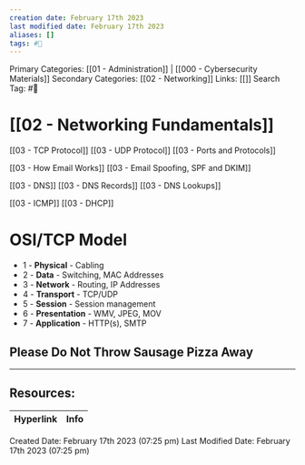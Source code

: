 ```yaml
---
creation date: February 17th 2023
last modified date: February 17th 2023
aliases: []
tags: #📖
---
```


Primary Categories: [[01 - Administration]] | [[000 - Cybersecurity Materials]]
Secondary Categories: [[02 - Networking]] 
Links: [[]] 
Search Tag: #📖  

# [[02 - Networking Fundamentals]]  

[[03 - TCP Protocol]]
[[03 - UDP Protocol]]
[[03 - Ports and Protocols]]

[[03 - How Email Works]]
[[03 - Email Spoofing, SPF and DKIM]]

[[03 - DNS]]
[[03 - DNS Records]]
[[03 - DNS Lookups]]

[[03 - ICMP]]
[[03 - DHCP]]
# OSI/TCP Model

- 1 - **Physical** - Cabling
- 2 - **Data** - Switching, MAC Addresses
- 3 - **Network** - Routing, IP Addresses
- 4 - **Transport** - TCP/UDP
- 5 - **Session** - Session management
- 6 - **Presentation** - WMV, JPEG, MOV
- 7 - **Application** - HTTP(s), SMTP

## Please Do Not Throw Sausage Pizza Away



___

## Resources:

| Hyperlink | Info |
| --------- | ---- |


Created Date: February 17th 2023 (07:25 pm) 
Last Modified Date: February 17th 2023 (07:25 pm)
